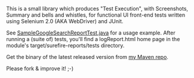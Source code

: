 This is a small library which produces "Test Execution", with Screenshots, Summary and bells and whistles,
for functional UI front-end tests written using Selenium 2.0 (AKA  WebDriver) and JUnit.

See [SampleGoogleSearchReportTest.java](https://github.com/vorburger/webdriver-reporting/blob/master/webdriver-reporting/src/test/java/ch/vorburger/webdriver/reporting/tests/SampleGoogleSearchReportTest.java)
for a usage example.  After running a (suite of) tests, you'll find a logReport.html home page
in the module's target/surefire-reports/tests directory.

Get the binary of the latest released version from [my Maven repo](https://github.com/vorburger/m2p2-repository).

Please fork & improve it! ;-)